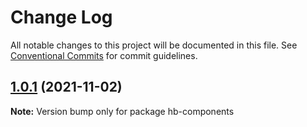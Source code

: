 # Change Log

All notable changes to this project will be documented in this file.
See [Conventional Commits](https://conventionalcommits.org) for commit guidelines.

## [1.0.1](https://github.com/hyw521/lernaComponents/compare/hb-components@1.0.1...hb-components@1.0.1) (2021-11-02)

**Note:** Version bump only for package hb-components
